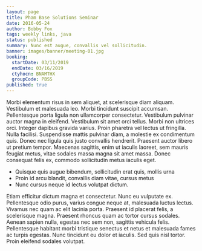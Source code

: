 ```yaml
---
layout: page
title: Pham Base Solutions Seminar
date: 2016-05-24
author: Bobby Fox
tags: weekly links, java
status: published
summary: Nunc est augue, convallis vel sollicitudin.
banner: images/banner/meeting-01.jpg
booking:
  startDate: 03/11/2019
  endDate: 03/16/2019
  ctyhocn: BNAMTHX
  groupCode: PBSS
published: true
---
```

Morbi elementum risus in sem aliquet, at scelerisque diam aliquam. Vestibulum et malesuada leo. Morbi tincidunt suscipit accumsan. Pellentesque porta ligula non ullamcorper consectetur. Vestibulum pulvinar auctor magna in eleifend. Vestibulum sit amet orci tellus. Morbi non ultrices orci. Integer dapibus gravida varius. Proin pharetra vel lectus ut fringilla. Nulla facilisi. Suspendisse mattis pulvinar diam, a molestie ex condimentum quis. Donec nec ligula quis justo convallis hendrerit. Praesent auctor libero ut pretium tempor. Maecenas sagittis, enim ut iaculis laoreet, sem mauris feugiat metus, vitae sodales massa magna sit amet massa. Donec consequat felis ex, commodo sollicitudin metus iaculis eget.

* Quisque quis augue bibendum, sollicitudin erat quis, mollis urna
* Proin id arcu blandit, convallis diam vitae, cursus metus
* Nunc cursus neque id lectus volutpat dictum.

Etiam efficitur dictum magna et consectetur. Nunc eu vulputate ex. Pellentesque odio purus, varius congue neque at, malesuada luctus lectus. Vivamus nec quam ac elit lacinia porta. Praesent id placerat felis, a scelerisque magna. Praesent rhoncus quam ac tortor cursus sodales. Aenean sapien nulla, egestas nec sem non, sagittis vehicula felis. Pellentesque habitant morbi tristique senectus et netus et malesuada fames ac turpis egestas. Nunc tincidunt eu dolor et iaculis. Sed quis nisl tortor. Proin eleifend sodales volutpat.
